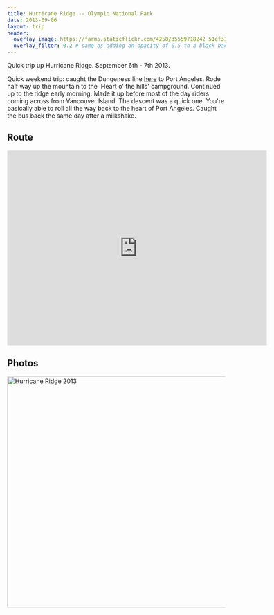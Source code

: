 ```yaml
---
title: Hurricane Ridge -- Olympic National Park
date: 2013-09-06
layout: trip
header:
  overlay_image: https://farm5.staticflickr.com/4258/35559718242_51ef311e2e_k_d.jpg
  overlay_filter: 0.2 # same as adding an opacity of 0.5 to a black background
---
```


Quick trip up Hurricane Ridge. September 6th - 7th 2013.

Quick weekend trip: caught the Dungeness line [here](https://olympicbuslines.com/) to Port Angeles. Rode half way up the mountain to the 'Heart o' the hills' campground. Continued up to the ridge early morning. Made it up before most of the day riders coming across from Vancouver Island. The descent was a quick one. You're basically able to roll all the way back to the heart of Port Angeles. Caught the bus back the same day after a milkshake. 

## Route

<iframe src="https://www.google.com/maps/embed?pb=!1m28!1m12!1m3!1d170717.01568118195!2d-123.57542921339464!3d48.04358344058876!2m3!1f0!2f0!3f0!3m2!1i1024!2i768!4f13.1!4m13!3e1!4m5!1s0x548e520cc0e7e747%3A0x5dbc618c634fa5d9!2sPort+Angeles%2C+WA!3m2!1d48.118145999999996!2d-123.4307413!4m5!1s0x548e4aec9a9ce0a7%3A0x406b3943986bc515!2sHurricane+Ridge+Visitor+Center%2C+Port+Angeles%2C+WA!3m2!1d47.969192!2d-123.49844159999999!5e0!3m2!1sen!2sus!4v1500780087719" width="600" height="450" frameborder="0" style="border:0" allowfullscreen></iframe>

## Photos

<a data-flickr-embed="true"  href="https://www.flickr.com/photos/149922637@N08/albums/72157685881924045" title="Hurricane Ridge 2013"><img src="https://farm5.staticflickr.com/4232/35597487901_ceb7e35e9d_c.jpg" width="800" height="534" alt="Hurricane Ridge 2013"></a><script async src="//embedr.flickr.com/assets/client-code.js" charset="utf-8"></script>
